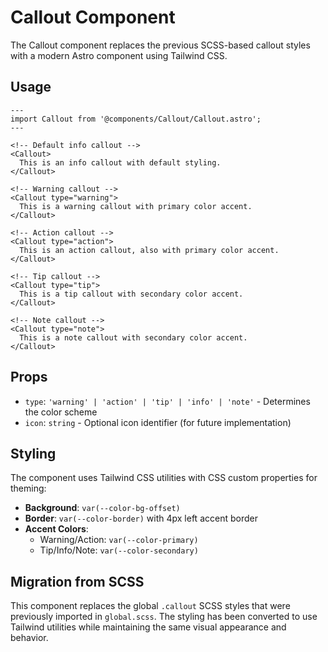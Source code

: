 # Callout Component

The Callout component replaces the previous SCSS-based callout styles with a modern Astro component using Tailwind CSS.

## Usage

```astro
---
import Callout from '@components/Callout/Callout.astro';
---

<!-- Default info callout -->
<Callout>
  This is an info callout with default styling.
</Callout>

<!-- Warning callout -->
<Callout type="warning">
  This is a warning callout with primary color accent.
</Callout>

<!-- Action callout -->
<Callout type="action">
  This is an action callout, also with primary color accent.
</Callout>

<!-- Tip callout -->
<Callout type="tip">
  This is a tip callout with secondary color accent.
</Callout>

<!-- Note callout -->
<Callout type="note">
  This is a note callout with secondary color accent.
</Callout>
```

## Props

- `type`: `'warning' | 'action' | 'tip' | 'info' | 'note'` - Determines the color scheme
- `icon`: `string` - Optional icon identifier (for future implementation)

## Styling

The component uses Tailwind CSS utilities with CSS custom properties for theming:

- **Background**: `var(--color-bg-offset)`
- **Border**: `var(--color-border)` with 4px left accent border
- **Accent Colors**:
  - Warning/Action: `var(--color-primary)`
  - Tip/Info/Note: `var(--color-secondary)`

## Migration from SCSS

This component replaces the global `.callout` SCSS styles that were previously imported in `global.scss`. The styling has been converted to use Tailwind utilities while maintaining the same visual appearance and behavior.
